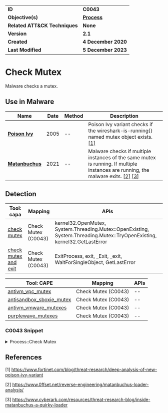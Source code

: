 <table>
<tr>
<td><b>ID</b></td>
<td><b>C0043</b></td>
</tr>
<tr>
<td><b>Objective(s)</b></td>
<td><b><a href="../process">Process</a></b></td>
</tr>
<tr>
<td><b>Related ATT&CK Techniques</b></td>
<td><b>None</b></td>
</tr>
<tr>
<td><b>Version</b></td>
<td><b>2.1</b></td>
</tr>
<tr>
<td><b>Created</b></td>
<td><b>4 December 2020</b></td>
</tr>
<tr>
<td><b>Last Modified</b></td>
<td><b>5 December 2023</b></td>
</tr>
</table>


# Check Mutex

Malware checks a mutex. 

## Use in Malware

|Name|Date|Method|Description|
|---|---|---|---|
|[**Poison Ivy**](../xample-malware/poison-ivy.md)|2005|--|Poison Ivy variant checks if the wireshark-is-running{} named mutex object exists. [[1]](#1)|
|[**Matanbuchus**](../xample-malware/matanbuchus.md)|2021|--|Malware checks if multiple instances of the same mutex is running. If multiple instances are running, the malware exits. [[2]](#2) [[3]](#3)|

## Detection

|Tool: capa|Mapping|APIs|
|---|---|---|
|[check mutex](https://github.com/mandiant/capa-rules/blob/master/host-interaction/mutex/check-mutex.yml)|Check Mutex (C0043)|kernel32.OpenMutex, System.Threading.Mutex::OpenExisting, System.Threading.Mutex::TryOpenExisting, kernel32.GetLastError|
|[check mutex and exit](https://github.com/mandiant/capa-rules/blob/master/host-interaction/mutex/check-mutex-and-exit.yml)|Check Mutex (C0043)|ExitProcess, exit, _Exit, _exit, WaitForSingleObject, GetLastError|

|Tool: CAPE|Mapping|APIs|
|---|---|---|
|[antivm_vpc_mutex](https://github.com/CAPESandbox/community/tree/master/modules/signatures/antivm_vpc_mutex.py)|Check Mutex (C0043)|--|
|[antisandbox_sboxie_mutex](https://github.com/CAPESandbox/community/tree/master/modules/signatures/antisandbox_sboxie_mutex.py)|Check Mutex (C0043)|--|
|[antivm_vmware_mutexes](https://github.com/CAPESandbox/community/tree/master/modules/signatures/antivm_vmware_mutexes.py)|Check Mutex (C0043)|--|
|[purplewave_mutexes](https://github.com/CAPESandbox/community/tree/master/modules/signatures/purplewave_mutexes.py)|Check Mutex (C0043)|--|

### C0043 Snippet
<details>
<summary> Process::Check Mutex </summary>
SHA256: 0b8e662e7e595ef56396a298c367b74721d66591d856e8a8241fcdd60d08373c
Location: 0x40294C
<pre>
  push    eax     ; name of mutex to be opened
push    0x0     ; whether to allow processes created by the process which owns the mutex to inherit it (false)
push    0x1f0001        ; mutex access rights (MUTEX_ALL_ACCESS)
call    dword ptr [->KERNEL32.DLL::OpenMutexW]  ; call function to open mutex
test    eax, eax        ; test to see if previous function call returned 0
jz      LAB_00402976    ; if it returned zero (error), jump to new memory location and execute from that point
</pre>
</details>

## References

<a name="1">[1]</a> https://www.fortinet.com/blog/threat-research/deep-analysis-of-new-poison-ivy-variant

<a name="2">[2]</a> https://www.0ffset.net/reverse-engineering/matanbuchus-loader-analysis/

<a name="3">[3]</a> https://www.cyberark.com/resources/threat-research-blog/inside-matanbuchus-a-quirky-loader
